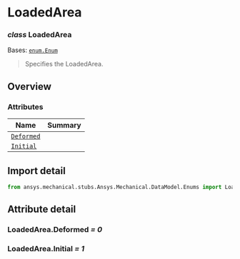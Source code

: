<a id="loadedarea"></a>

# LoadedArea

<a id="LoadedArea"></a>

### *class* LoadedArea

Bases: [`enum.Enum`](https://docs.python.org/3/library/enum.html#enum.Enum)

> Specifies the LoadedArea.

> <!-- !! processed by numpydoc !! -->

<a id="overview"></a>

## Overview

### Attributes

| Name | Summary |
|--------------------------------------|----|
| [`Deformed`](#LoadedArea.Deformed)   |    |
| [`Initial`](#LoadedArea.Initial)     |    |

<a id="import-detail"></a>

## Import detail

```python
from ansys.mechanical.stubs.Ansys.Mechanical.DataModel.Enums import LoadedArea
```

<a id="attribute-detail"></a>

## Attribute detail

<a id="LoadedArea.Deformed"></a>

### LoadedArea.Deformed *= 0*

<a id="LoadedArea.Initial"></a>

### LoadedArea.Initial *= 1*
